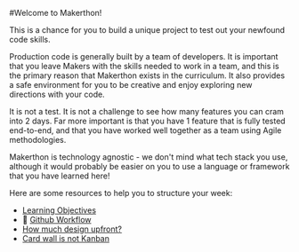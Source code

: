 #Welcome to Makerthon!

This is a chance for you to build a unique project to test out your newfound code skills.

Production code is generally built by a team of developers. It is important that you leave Makers with the skills needed to work in a team, and this is the primary reason that Makerthon exists in the curriculum. It also provides a safe environment for you to be creative and enjoy exploring new directions with your code. 

It is not a test. It is not a challenge to see how many features you can cram into 2 days. Far more important is that you have 1 feature that is fully tested end-to-end, and that you have worked well together as a team using Agile methodologies.

Makerthon is technology agnostic - we don't mind what tech stack you use, although it would probably be easier on you to use a language or framework that you have learned here!

Here are some resources to help you to structure your week:

* [Learning Objectives](https://github.com/makersacademy/course/blob/master/makerthon/makerthon_objectives.md)
* :pill: [Github Workflow](https://github.com/makersacademy/course/blob/master/pills/git_workflow.md)
* [How much design upfront?](http://blog.sjmog.co/2015/03/12/software-design-up-front-how-much/)
* [Card wall is not Kanban](http://blog.silvabox.com/card-wall-is-not-kanban/)

